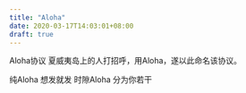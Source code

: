 ```yaml
---
title: "Aloha"
date: 2020-03-17T14:03:01+08:00
draft: true
---
```


Aloha协议
夏威夷岛上的人打招呼，用Aloha，遂以此命名该协议。

纯Aloha 想发就发
时隙Aloha 分为你若干
